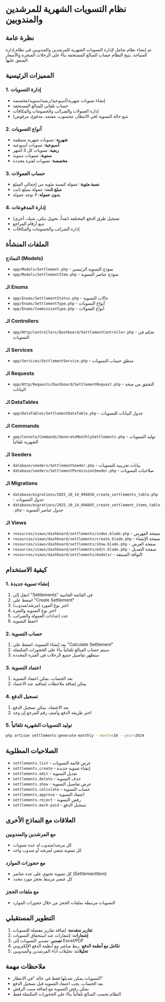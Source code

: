 # نظام التسويات الشهرية للمرشدين والمندوبين

## نظرة عامة
تم إنشاء نظام شامل لإدارة التسويات الشهرية للمرشدين والمندوبين في نظام إدارة السياحة. يتيح النظام حساب المبالغ المستحقة بناءً على الرحلات المنجزة والأسعار المتفق عليها.

## المميزات الرئيسية

### 1. إدارة التسويات
- إنشاء تسويات شهرية/أسبوعية/ربعية/سنوية/مخصصة
- حساب تلقائي للمبالغ المستحقة
- إدارة العمولات والضرائب والخصومات والمكافآت
- تتبع حالة التسوية (في الانتظار، محسوب، معتمد، مدفوع، مرفوض)

### 2. أنواع التسويات
- **شهرية**: تسويات شهرية منتظمة
- **أسبوعية**: تسويات أسبوعية
- **ربعية**: تسويات كل 3 أشهر
- **سنوية**: تسويات سنوية
- **مخصصة**: تسويات لفترة محددة

### 3. حساب العمولات
- **نسبة مئوية**: عمولة كنسبة مئوية من إجمالي المبلغ
- **مبلغ ثابت**: عمولة بمبلغ ثابت
- **بدون عمولة**: لا توجد عمولة

### 4. إدارة المدفوعات
- تسجيل طرق الدفع المختلفة (نقداً، تحويل بنكي، شيك، أخرى)
- تتبع أرقام المراجع
- إدارة الضرائب والخصومات والمكافآت

## الملفات المنشأة

### النماذج (Models)
- `app/Models/Settlement.php` - نموذج التسوية الرئيسي
- `app/Models/SettlementItem.php` - نموذج عناصر التسوية

### الـ Enums
- `app/Enums/SettlementStatus.php` - حالات التسوية
- `app/Enums/SettlementType.php` - أنواع التسويات
- `app/Enums/CommissionType.php` - أنواع العمولات

### الـ Controllers
- `app/Http/Controllers/Dashboard/SettlementController.php` - تحكم في التسويات

### الـ Services
- `app/Services/SettlementService.php` - منطق حساب التسويات

### الـ Requests
- `app/Http/Requests/Dashboard/SettlementRequest.php` - التحقق من صحة البيانات

### الـ DataTables
- `app/DataTables/SettlementDataTable.php` - جدول البيانات للتسويات

### الـ Commands
- `app/Console/Commands/GenerateMonthlySettlements.php` - توليد التسويات الشهرية تلقائياً

### الـ Seeders
- `database/seeders/SettlementSeeder.php` - بيانات تجريبية للتسويات
- `database/seeders/SettlementPermissionSeeder.php` - صلاحيات التسويات

### الـ Migrations
- `database/migrations/2025_10_14_094838_create_settlements_table.php` - جدول التسويات
- `database/migrations/2025_10_14_094845_create_settlement_items_table.php` - جدول عناصر التسوية

### الـ Views
- `resources/views/dashboard/settlements/index.blade.php` - صفحة الفهرس
- `resources/views/dashboard/settlements/create.blade.php` - صفحة الإنشاء
- `resources/views/dashboard/settlements/show.blade.php` - صفحة العرض
- `resources/views/dashboard/settlements/edit.blade.php` - صفحة التعديل
- `resources/views/dashboard/settlements/modals/` - النوافذ المنبثقة

## كيفية الاستخدام

### 1. إنشاء تسوية جديدة
1. انتقل إلى "Settlements" في القائمة الجانبية
2. اضغط على "Create Settlement"
3. اختر نوع المورد (مرشد/مندوب)
4. اختر نوع التسوية والفترة
5. حدد إعدادات العمولة والضرائب
6. احفظ التسوية

### 2. حساب التسوية
1. بعد إنشاء التسوية، اضغط على "Calculate Settlement"
2. سيتم حساب المبالغ تلقائياً بناءً على الحجوزات المكتملة
3. ستظهر تفاصيل جميع الرحلات في الفترة المحددة

### 3. اعتماد التسوية
1. بعد الحساب، يمكن اعتماد التسوية
2. يمكن إضافة ملاحظات إضافية عند الاعتماد

### 4. تسجيل الدفع
1. بعد الاعتماد، يمكن تسجيل الدفع
2. اختر طريقة الدفع وأضف رقم المرجع إن وجد

### 5. توليد التسويات الشهرية تلقائياً
```bash
php artisan settlements:generate-monthly --month=10 --year=2024
```

## الصلاحيات المطلوبة

- `settlements.list` - عرض قائمة التسويات
- `settlements.create` - إنشاء تسوية جديدة
- `settlements.edit` - تعديل التسوية
- `settlements.delete` - حذف التسوية
- `settlements.show` - عرض تفاصيل التسوية
- `settlements.calculate` - حساب التسوية
- `settlements.approve` - اعتماد التسوية
- `settlements.reject` - رفض التسوية
- `settlements.mark-paid` - تسجيل الدفع

## العلاقات مع النماذج الأخرى

### مع المرشدين والمندوبين
- كل مرشد/مندوب له عدة تسويات
- كل تسوية تنتمي لمرشد أو مندوب واحد

### مع حجوزات الموارد
- كل تسوية تحتوي على عدة عناصر (SettlementItem)
- كل عنصر مرتبط بحجز مورد محدد

### مع ملفات الحجز
- التسويات مرتبطة بملفات الحجز من خلال حجوزات الموارد

## التطوير المستقبلي

1. **تقارير متقدمة**: إضافة تقارير مفصلة للتسويات
2. **إشعارات**: إشعارات عند استحقاق التسويات
3. **تصدير**: تصدير التسويات إلى Excel/PDF
4. **تكامل مع أنظمة الدفع**: ربط مباشر مع أنظمة الدفع الإلكتروني
5. **تحليلات**: تحليلات أداء المرشدين والمندوبين

## ملاحظات مهمة

- التسويات يمكن تعديلها فقط في حالة "في الانتظار"
- بعد الحساب، يجب اعتماد التسوية قبل تسجيل الدفع
- يمكن رفض التسوية مع إضافة سبب الرفض
- النظام يحسب المبالغ تلقائياً بناءً على الحجوزات المكتملة فقط

